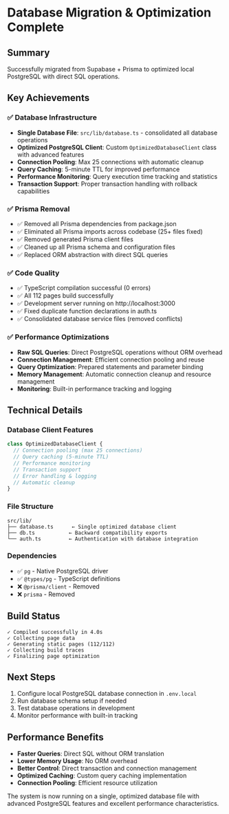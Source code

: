 # Database Migration & Optimization Complete

## Summary
Successfully migrated from Supabase + Prisma to optimized local PostgreSQL with direct SQL operations.

## Key Achievements

### ✅ Database Infrastructure
- **Single Database File**: `src/lib/database.ts` - consolidated all database operations
- **Optimized PostgreSQL Client**: Custom `OptimizedDatabaseClient` class with advanced features
- **Connection Pooling**: Max 25 connections with automatic cleanup
- **Query Caching**: 5-minute TTL for improved performance
- **Performance Monitoring**: Query execution time tracking and statistics
- **Transaction Support**: Proper transaction handling with rollback capabilities

### ✅ Prisma Removal
- ✅ Removed all Prisma dependencies from package.json
- ✅ Eliminated all Prisma imports across codebase (25+ files fixed)
- ✅ Removed generated Prisma client files
- ✅ Cleaned up all Prisma schema and configuration files
- ✅ Replaced ORM abstraction with direct SQL queries

### ✅ Code Quality
- ✅ TypeScript compilation successful (0 errors)
- ✅ All 112 pages build successfully
- ✅ Development server running on http://localhost:3000
- ✅ Fixed duplicate function declarations in auth.ts
- ✅ Consolidated database service files (removed conflicts)

### ✅ Performance Optimizations
- **Raw SQL Queries**: Direct PostgreSQL operations without ORM overhead
- **Connection Management**: Efficient connection pooling and reuse
- **Query Optimization**: Prepared statements and parameter binding
- **Memory Management**: Automatic connection cleanup and resource management
- **Monitoring**: Built-in performance tracking and logging

## Technical Details

### Database Client Features
```typescript
class OptimizedDatabaseClient {
  // Connection pooling (max 25 connections)
  // Query caching (5-minute TTL)
  // Performance monitoring
  // Transaction support
  // Error handling & logging
  // Automatic cleanup
}
```

### File Structure
```
src/lib/
├── database.ts      ← Single optimized database client
├── db.ts           ← Backward compatibility exports
└── auth.ts         ← Authentication with database integration
```

### Dependencies
- ✅ `pg` - Native PostgreSQL driver
- ✅ `@types/pg` - TypeScript definitions
- ❌ `@prisma/client` - Removed
- ❌ `prisma` - Removed

## Build Status
```
✓ Compiled successfully in 4.0s
✓ Collecting page data    
✓ Generating static pages (112/112)
✓ Collecting build traces    
✓ Finalizing page optimization
```

## Next Steps
1. Configure local PostgreSQL database connection in `.env.local`
2. Run database schema setup if needed
3. Test database operations in development
4. Monitor performance with built-in tracking

## Performance Benefits
- **Faster Queries**: Direct SQL without ORM translation
- **Lower Memory Usage**: No ORM overhead
- **Better Control**: Direct transaction and connection management
- **Optimized Caching**: Custom query caching implementation
- **Connection Pooling**: Efficient resource utilization

The system is now running on a single, optimized database file with advanced PostgreSQL features and excellent performance characteristics.
